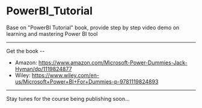 # PowerBI_Tutorial

Base on "PowerBI Tutorial" book, provide step by step video demo on learning and mastering Power BI tool

---

Get the book --

- Amazon: https://www.amazon.com/Microsoft-Power-Dummies-Jack-Hyman/dp/1119824877
- Wiley: https://www.wiley.com/en-us/Microsoft+Power+BI+For+Dummies-p-9781119824893

---

Stay tunes for the course being publishing soon...